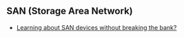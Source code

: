 ## SAN (Storage Area Network)
- [Learning about SAN devices without breaking the bank?](https://www.reddit.com/r/sysadmin/comments/8inopv/learning_about_san_devices_without_breaking_the/)
